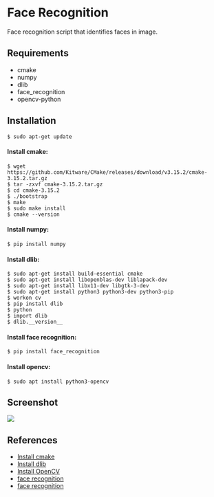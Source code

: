 # Face Recognition
Face recognition script that identifies faces in image.

## Requirements
* cmake
* numpy
* dlib
* face_recognition
* opencv-python


## Installation
```
$ sudo apt-get update
```
#### Install cmake:
```
$ wget https://github.com/Kitware/CMake/releases/download/v3.15.2/cmake-3.15.2.tar.gz
$ tar -zxvf cmake-3.15.2.tar.gz
$ cd cmake-3.15.2
$ ./bootstrap
$ make
$ sudo make install
$ cmake --version
```
#### Install numpy:
```
$ pip install numpy
```
#### Install dlib:
```
$ sudo apt-get install build-essential cmake
$ sudo apt-get install libopenblas-dev liblapack-dev 
$ sudo apt-get install libx11-dev libgtk-3-dev
$ sudo apt-get install python3 python3-dev python3-pip
$ workon cv
$ pip install dlib
$ python
$ import dlib
$ dlib.__version__
```
#### Install face recognition:
```
$ pip install face_recognition
```
#### Install opencv:
```
$ sudo apt install python3-opencv
```

## Screenshot
![](https://user-images.githubusercontent.com/27751735/88740251-522f4680-d145-11ea-803f-824186ca5412.png)

## References
* [Install cmake](https://linux4one.com/how-to-install-cmake-on-ubuntu-18-04-linux)
* [Install dlib](https://www.pyimagesearch.com/2018/01/22/install-dlib-easy-complete-guide/)
* [Install OpenCV](https://linuxize.com/post/how-to-install-opencv-on-ubuntu-18-04/)
* [face recognition](https://pypi.org/project/face-recognition/)
* [face recognition](https://github.com/Omowuyi/Face_Recognition)
